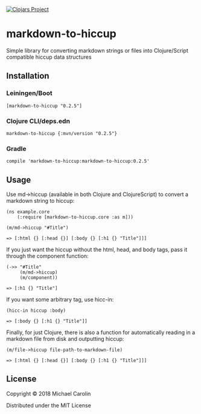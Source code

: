 [![Clojars Project](https://img.shields.io/clojars/v/markdown-to-hiccup.svg)](https://clojars.org/markdown-to-hiccup)

# markdown-to-hiccup

Simple library for converting markdown strings or files into Clojure/Script compatible hiccup data structures

## Installation
### Leiningen/Boot
`[markdown-to-hiccup "0.2.5"]`

### Clojure CLI/deps.edn
`markdown-to-hiccup {:mvn/version "0.2.5"}`

### Gradle
`compile 'markdown-to-hiccup:markdown-to-hiccup:0.2.5'`

## Usage
Use md->hiccup (available in both Clojure and ClojureScript) to convert a markdown string to hiccup:
```
(ns example.core
	(:require [markdown-to-hiccup.core :as m]))

(m/md->hiccup "#Title")

=> [:html {} [:head {}] [:body {} [:h1 {} "Title"]]]
```

If you just want the hiccup without the html, head, and body tags, pass it through the component function:
```
(->> "#Title"
     (m/md->hiccup)
     (m/component))
     
=> [:h1 {} "Title"]
```

If you want some arbitrary tag, use hicc-in:
```
(hicc-in hiccup :body)   
   
=> [:body {} [:h1 {} "Title"]]
```

Finally, for just Clojure, there is also a function for automatically reading in a markdown file from disk and outputting hiccup:
```
(m/file->hiccup file-path-to-markdown-file)

=> [:html {} [:head {}] [:body {} [:h1 {} "Title"]]]
```

## License

Copyright © 2018 Michael Carolin

Distributed under the MIT License
